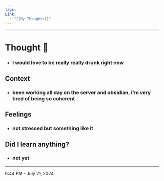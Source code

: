 ```yaml
---
tags: 
Link:
  - "[[My Thoughts]]"
---
```

- - - 
# Thought 💭 
- ### **I would love to be really really drunk right now**
## Context
- ### been working all day on the server and obsidian, i'm very tired of being so coherent
## Feelings
- ### not stressed but something like it  
## Did I learn anything?
- ### not yet 
- - - 
6:44 PM - July 21, 2024
